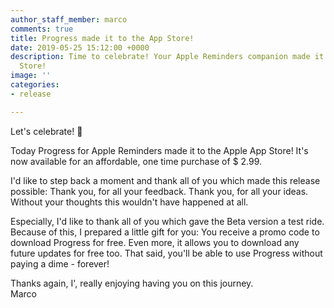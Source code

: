 ```yaml
---
author_staff_member: marco
comments: true
title: Progress made it to the App Store!
date: 2019-05-25 15:12:00 +0000
description: Time to celebrate! Your Apple Reminders companion made it to the App
  Store!
image: ''
categories:
- release

---
```

Let's celebrate! 🎉

Today Progress for Apple Reminders made it to the Apple App Store! It's now available for an affordable, one time purchase of $ 2.99.

I'd like to step back a moment and thank all of you which made this release possible: Thank you, for all your feedback. Thank you, for all your ideas. Without your thoughts this wouldn't have happened at all.

Especially, I'd like to thank all of you which gave the Beta version a test ride. Because of this, I prepared a little gift for you: You receive a promo code to download Progress for free. Even more, it allows you to download any future updates for free too. That said, you'll be able to use Progress without paying a dime - forever!

Thanks again, I', really enjoying having you on this journey.  
  Marco